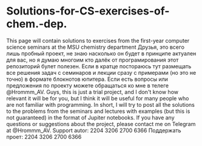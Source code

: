 # Solutions-for-CS-exercises-of-chem.-dep.
This page will contain solutions to exercises from the first-year computer science seminars at the MSU chemistry department
Друзья, это всего лишь пробный проект, не знаю насколько он будет в принципе актуален для вас, но я думаю многоим кто далёк от програмирования этот репозиторий булет полезен. Если в кратце постораюсь тут размещать все решения задач с семинаров и лекции сразу с примерами (но это не точно) в формате блокнотов юпитера. Если есть вопросы или предложения по проекту можете обращаться ко мне в телеге @Hrommm_AV.
Guys, this is just a trial project, and I don't know how relevant it will be for you, but I think it will be useful for many people who are not familiar with programming. In short, I will try to post all the solutions to the problems from the seminars and lectures with examples (but this is not guaranteed) in the format of Jupiter notebooks. If you have any questions or suggestions about the project, please contact me on Telegram at @Hrommm_AV.
Support autor: 2204 3206 2700 6366
Поддержать проет: 2204 3206 2700 6366
